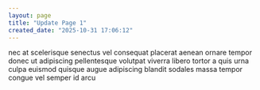 ```yaml
---
layout: page
title: "Update Page 1"
created_date: "2025-10-31 17:06:12"
---
```


nec at scelerisque senectus vel consequat placerat aenean ornare tempor donec ut adipiscing pellentesque volutpat viverra libero tortor a quis urna culpa euismod quisque augue adipiscing blandit sodales massa tempor congue vel semper id arcu 
